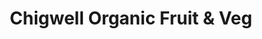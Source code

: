 ---
title: "Chigwell Organic Fruit & Veg"
url: /chigwell/chigwell-organic-fruit-and-veg/
shop: greengrocer
---